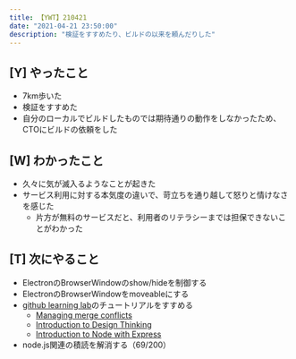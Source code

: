 ```yaml
---
title: 【YWT】210421
date: "2021-04-21 23:50:00"
description: "検証をすすめたり、ビルドの以来を頼んだりした"
---
```


## [Y] やったこと

- 7km歩いた
- 検証をすすめた
- 自分のローカルでビルドしたものでは期待通りの動作をしなかったため、CTOにビルドの依頼をした

## [W] わかったこと

- 久々に気が滅入るようなことが起きた
- サービス利用に対する本気度の違いで、苛立ちを通り越して怒りと情けなさを感じた
  - 片方が無料のサービスだと、利用者のリテラシーまでは担保できないことがわかった

## [T] 次にやること

- ElectronのBrowserWindowのshow/hideを制御する
- ElectronのBrowserWindowをmoveableにする
- [github learning lab](https://lab.github.com/githubtraining)のチュートリアルをすすめる
  - [Managing merge conflicts](https://lab.github.com/githubtraining/managing-merge-conflicts)
  - [Introduction to Design Thinking](https://lab.github.com/githubtraining/introduction-to-design-thinking)
  - [Introduction to Node with Express](https://lab.github.com/everydeveloper/introduction-to-node-with-express)
- node.js関連の積読を解消する（69/200）

<!-- https://twitter.com/camomile_cafe/status/1384884628037586950?s=20 -->
